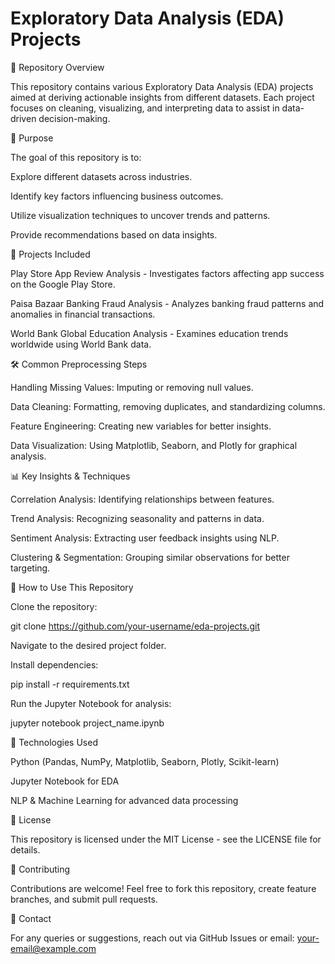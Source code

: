 # Exploratory Data Analysis (EDA) Projects

📌 Repository Overview

This repository contains various Exploratory Data Analysis (EDA) projects aimed at deriving actionable insights from different datasets. Each project focuses on cleaning, visualizing, and interpreting data to assist in data-driven decision-making.

🎯 Purpose

The goal of this repository is to:

Explore different datasets across industries.

Identify key factors influencing business outcomes.

Utilize visualization techniques to uncover trends and patterns.

Provide recommendations based on data insights.

📂 Projects Included

Play Store App Review Analysis - Investigates factors affecting app success on the Google Play Store.

Paisa Bazaar Banking Fraud Analysis - Analyzes banking fraud patterns and anomalies in financial transactions.

World Bank Global Education Analysis - Examines education trends worldwide using World Bank data.

🛠️ Common Preprocessing Steps

Handling Missing Values: Imputing or removing null values.

Data Cleaning: Formatting, removing duplicates, and standardizing columns.

Feature Engineering: Creating new variables for better insights.

Data Visualization: Using Matplotlib, Seaborn, and Plotly for graphical analysis.

📊 Key Insights & Techniques

Correlation Analysis: Identifying relationships between features.

Trend Analysis: Recognizing seasonality and patterns in data.

Sentiment Analysis: Extracting user feedback insights using NLP.

Clustering & Segmentation: Grouping similar observations for better targeting.

🚀 How to Use This Repository

Clone the repository:

git clone https://github.com/your-username/eda-projects.git

Navigate to the desired project folder.

Install dependencies:

pip install -r requirements.txt

Run the Jupyter Notebook for analysis:

jupyter notebook project_name.ipynb

📌 Technologies Used

Python (Pandas, NumPy, Matplotlib, Seaborn, Plotly, Scikit-learn)

Jupyter Notebook for EDA

NLP & Machine Learning for advanced data processing

📜 License

This repository is licensed under the MIT License - see the LICENSE file for details.

🤝 Contributing

Contributions are welcome! Feel free to fork this repository, create feature branches, and submit pull requests.

📧 Contact

For any queries or suggestions, reach out via GitHub Issues or email: your-email@example.com

